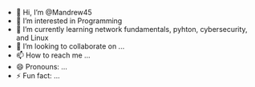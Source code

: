 - 👋 Hi, I’m @Mandrew45
- 👀 I’m interested in Programming
- 🌱 I’m currently learning network fundamentals, pyhton, cybersecurity, and Linux
- 💞️ I’m looking to collaborate on ...
- 📫 How to reach me ...
- 😄 Pronouns: ...
- ⚡ Fun fact: ...

<!---
Mandrew45/Mandrew45 is a ✨ special ✨ repository because its `README.md` (this file) appears on your GitHub profile.
You can click the Preview link to take a look at your changes.
--->
